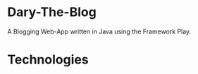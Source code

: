 Dary-The-Blog
=============

A Blogging Web-App written in Java using the Framework Play.

Technologies
=============

